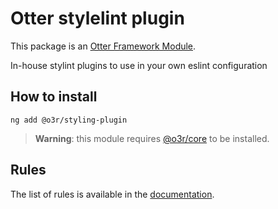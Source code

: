 # Otter stylelint plugin

This package is an [Otter Framework Module](https://github.com/AmadeusITGroup/otter/tree/main/docs/core/MODULE.md).

In-house stylint plugins to use in your own eslint configuration

## How to install

```shell
ng add @o3r/styling-plugin
```

> **Warning**: this module requires [@o3r/core](https://www.npmjs.com/package/@o3r/core) to be installed.

## Rules

The list of rules is available in the [documentation](https://github.com/AmadeusITGroup/otter/tree/main/docs/linter/stylelint-plugin/rules.md).
